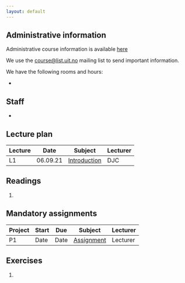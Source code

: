 ```yaml
---
layout: default
---
```


## Administrative information

Administrative course information is available [here](URL)

We use the [course@list.uit.no](https://list.uit.no/sympa/info/course) mailing list to send important information.

We have the following rooms and hours:

*

## Staff

*

## Lecture plan

| Lecture   	| Date		    | Subject	  | Lecturer |
|-----------|-----------|-----------|----------|
| L1  | 06.09.21 | [Introduction](lectures/01-introduction.pptx) | DJC |

## Readings

1.

## Mandatory assignments

| Project |	Start      | Due     | Subject | Lecturer |
|---------|------------|---------|----------|---------|
| P1 	    | Date       | Date     | [Assignment](URL) | Lecturer

## Exercises

1.
